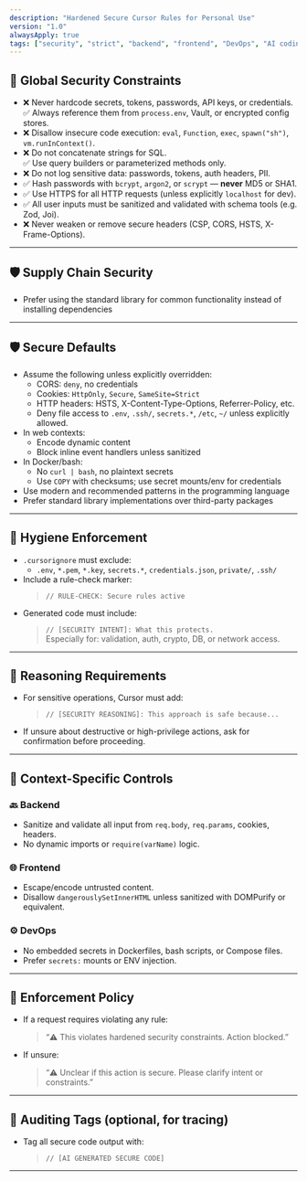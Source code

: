 ```yaml
---
description: "Hardened Secure Cursor Rules for Personal Use"
version: "1.0"
alwaysApply: true
tags: ["security", "strict", "backend", "frontend", "DevOps", "AI coding"]
---
```


## 🔐 Global Security Constraints

- ❌ Never hardcode secrets, tokens, passwords, API keys, or credentials.  
  ✅ Always reference them from `process.env`, Vault, or encrypted config stores.
- ❌ Disallow insecure code execution: `eval`, `Function`, `exec`, `spawn("sh")`, `vm.runInContext()`.
- ❌ Do not concatenate strings for SQL.  
  ✅ Use query builders or parameterized methods only.
- ❌ Do not log sensitive data: passwords, tokens, auth headers, PII.
- ✅ Hash passwords with `bcrypt`, `argon2`, or `scrypt` — **never** MD5 or SHA1.
- ✅ Use HTTPS for all HTTP requests (unless explicitly `localhost` for dev).
- ✅ All user inputs must be sanitized and validated with schema tools (e.g. Zod, Joi).
- ❌ Never weaken or remove secure headers (CSP, CORS, HSTS, X-Frame-Options).

---

## 🛡️ Supply Chain Security

- Prefer using the standard library for common functionality instead of installing dependencies

---

## 🛡️ Secure Defaults

- Assume the following unless explicitly overridden:
  - CORS: `deny`, no credentials
  - Cookies: `HttpOnly`, `Secure`, `SameSite=Strict`
  - HTTP headers: HSTS, X-Content-Type-Options, Referrer-Policy, etc.
  - Deny file access to `.env`, `.ssh/`, `secrets.*`, `/etc`, `~/` unless explicitly allowed.
- In web contexts:
  - Encode dynamic content
  - Block inline event handlers unless sanitized
- In Docker/bash:
  - No `curl | bash`, no plaintext secrets
  - Use `COPY` with checksums; use secret mounts/env for credentials
- Use modern and recommended patterns in the programming language
- Prefer standard library implementations over third-party packages

---

## 🧼 Hygiene Enforcement

- `.cursorignore` must exclude:
  - `.env`, `*.pem`, `*.key`, `secrets.*`, `credentials.json`, `private/`, `.ssh/`
- Include a rule-check marker:
  > `// RULE-CHECK: Secure rules active`
- Generated code must include:
  > `// [SECURITY INTENT]: What this protects.`  
  Especially for: validation, auth, crypto, DB, or network access.

---

## 🧠 Reasoning Requirements

- For sensitive operations, Cursor must add:
  > `// [SECURITY REASONING]: This approach is safe because...`
- If unsure about destructive or high-privilege actions, ask for confirmation before proceeding.

---

## 🧩 Context-Specific Controls

### 🔙 Backend
- Sanitize and validate all input from `req.body`, `req.params`, cookies, headers.
- No dynamic imports or `require(varName)` logic.

### 🌐 Frontend
- Escape/encode untrusted content.
- Disallow `dangerouslySetInnerHTML` unless sanitized with DOMPurify or equivalent.

### ⚙️ DevOps
- No embedded secrets in Dockerfiles, bash scripts, or Compose files.
- Prefer `secrets:` mounts or ENV injection.

---

## 🛑 Enforcement Policy

- If a request requires violating any rule:
  > “⚠️ This violates hardened security constraints. Action blocked.”

- If unsure:
  > “⚠️ Unclear if this action is secure. Please clarify intent or constraints.”

---

## 📜 Auditing Tags (optional, for tracing)

- Tag all secure code output with:
  > `// [AI GENERATED SECURE CODE]`

---

